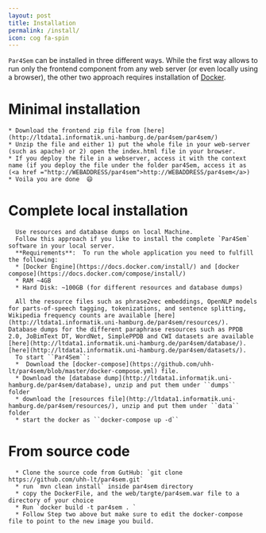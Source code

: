 ```yaml
---
layout: post
title: Installation
permalink: /install/
icon: cog fa-spin
---
```


``Par4Sem`` can be installed in three different ways. While the first way allows to run only the frontend component from any web server (or even locally using a browser), the other two approach requires installation of [Docker](https://www.docker.com/).

Minimal installation
===
    * Download the frontend zip file from [here](http://ltdata1.informatik.uni-hamburg.de/par4sem/par4sem/)
    * Unzip the file and either 1) put the whole file in your web-server (such as apache) or 2) open the index.html file in your browser.
    * If you deploy the file in a webserver, access it with the context name (if you deploy the file under the folder par4Sem, access it as (<a href ="http://WEBADDRESS/par4sem">http://WEBADDRESS/par4sem</a>)
    * Voila you are done  😄        

Complete local installation
===
      Use resources and database dumps on local Machine.
      Follow this approach if you like to install the complete `Par4Sem` software in your local server.
      **Requirements**:  To run the whole application you need to fulfill the following:
      * [Docker Engine](https://docs.docker.com/install/) and [docker compose](https://docs.docker.com/compose/install/)
      * RAM ~4GB
      * Hard Disk: ~100GB (for different resources and database dumps)

      All the resource files such as phrase2vec embeddings, OpenNLP models for parts-of-speech tagging, tokenizations, and sentence splitting, Wikipedia frequency counts are available [here](http://ltdata1.informatik.uni-hamburg.de/par4sem/resources/). Database dumps for the different paraphrase resources such as PPDB 2.0, JoBimText DT, WordNet, SimplePPDB and CWI datasets are available [here](http://ltdata1.informatik.uni-hamburg.de/par4sem/database/).  [here](http://ltdata1.informatik.uni-hamburg.de/par4sem/datasets/).
      To start ``Par4Sem``:
      *  Download the [docker-compose](https://github.com/uhh-lt/par4sem/blob/master/docker-compose.yml) file.
      * Download the [database dump](http://ltdata1.informatik.uni-hamburg.de/par4sem/database), unzip and put them under ``dumps`` folder
      * download the [resources file](http://ltdata1.informatik.uni-hamburg.de/par4sem/resources/), unzip and put them under ``data`` folder
      * start the docker as ``docker-compose up -d``


From source code
===
      * Clone the source code from GutHub: `git clone https://github.com/uhh-lt/par4sem.git`
      * run `mvn clean install` inside par4sem directory
      * copy the DockerFile, and the web/targte/par4sem.war file to a directory of your choice
      * Run `docker build -t par4sem . `
      * Follow Step two above but make sure to edit the docker-compose file to point to the new image you build.
